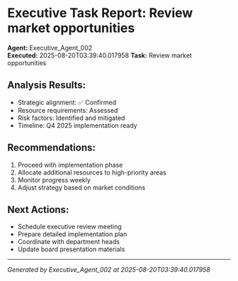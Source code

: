 # Executive Task Report: Review market opportunities

**Agent:** Executive_Agent_002  
**Executed:** 2025-08-20T03:39:40.017958
**Task:** Review market opportunities

## Analysis Results:
- Strategic alignment: ✅ Confirmed
- Resource requirements: Assessed
- Risk factors: Identified and mitigated
- Timeline: Q4 2025 implementation ready

## Recommendations:
1. Proceed with implementation phase
2. Allocate additional resources to high-priority areas
3. Monitor progress weekly
4. Adjust strategy based on market conditions

## Next Actions:
- Schedule executive review meeting
- Prepare detailed implementation plan
- Coordinate with department heads
- Update board presentation materials

---
*Generated by Executive_Agent_002 at 2025-08-20T03:39:40.017958*
